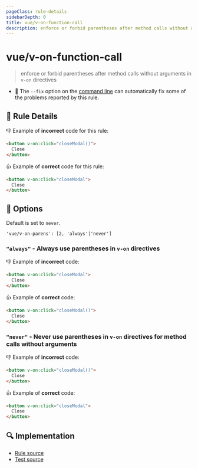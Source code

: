 ```yaml
---
pageClass: rule-details
sidebarDepth: 0
title: vue/v-on-function-call
description: enforce or forbid parentheses after method calls without arguments in `v-on` directives
---
```

# vue/v-on-function-call
> enforce or forbid parentheses after method calls without arguments in `v-on` directives

- :wrench: The `--fix` option on the [command line](https://eslint.org/docs/user-guide/command-line-interface#fixing-problems) can automatically fix some of the problems reported by this rule.

## :book: Rule Details

:-1: Example of **incorrect** code for this rule:

```html
<button v-on:click="closeModal()">
  Close
</button>
```

:+1: Example of **correct** code for this rule:

```html
<button v-on:click="closeModal">
  Close
</button>
```

## :wrench: Options

Default is set to `never`.

```
'vue/v-on-parens': [2, 'always'|'never']
```

### `"always"` - Always use parentheses in `v-on` directives

:-1: Example of **incorrect** code:

```html
<button v-on:click="closeModal">
  Close
</button>
```

:+1: Example of **correct** code:

```html
<button v-on:click="closeModal()">
  Close
</button>
```

### `"never"` - Never use parentheses in `v-on` directives for method calls without arguments

:-1: Example of **incorrect** code:

```html
<button v-on:click="closeModal()">
  Close
</button>
```

:+1: Example of **correct** code:

```html
<button v-on:click="closeModal">
  Close
</button>
```

## :mag: Implementation

- [Rule source](https://github.com/vuejs/eslint-plugin-vue/blob/master/lib/rules/v-on-function-call.js)
- [Test source](https://github.com/vuejs/eslint-plugin-vue/blob/master/tests/lib/rules/v-on-function-call.js)
